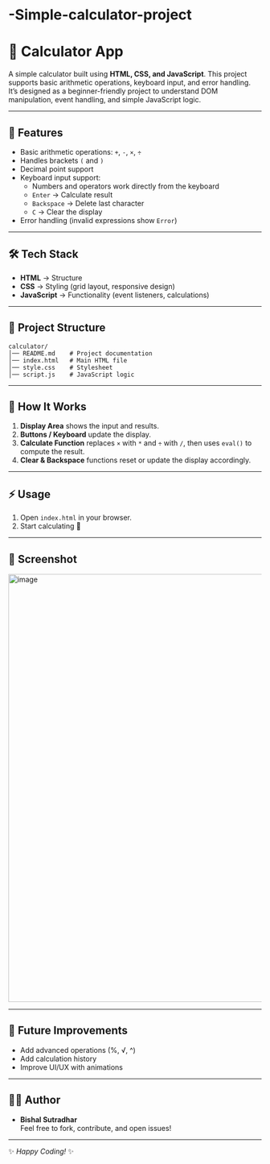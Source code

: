 # -Simple-calculator-project
# 🧮 Calculator App

A simple calculator built using **HTML, CSS, and JavaScript**. This project supports basic arithmetic operations, keyboard input, and error handling. It’s designed as a beginner-friendly project to understand DOM manipulation, event handling, and simple JavaScript logic.

---

## 🚀 Features
- Basic arithmetic operations: `+`, `-`, `×`, `÷`
- Handles brackets `(` and `)`
- Decimal point support
- Keyboard input support:
  - Numbers and operators work directly from the keyboard
  - `Enter` → Calculate result
  - `Backspace` → Delete last character
  - `C` → Clear the display
- Error handling (invalid expressions show `Error`)

---

## 🛠️ Tech Stack
- **HTML** → Structure
- **CSS** → Styling (grid layout, responsive design)
- **JavaScript** → Functionality (event listeners, calculations)

---

## 📂 Project Structure
```
calculator/
│── README.md    # Project documentation
│── index.html   # Main HTML file
│── style.css    # Stylesheet
│── script.js    # JavaScript logic
```

---

## 📖 How It Works
1. **Display Area** shows the input and results.
2. **Buttons / Keyboard** update the display.
3. **Calculate Function** replaces `×` with `*` and `÷` with `/`, then uses `eval()` to compute the result.
4. **Clear & Backspace** functions reset or update the display accordingly.

---

## ⚡ Usage
1. Open `index.html` in your browser.
2. Start calculating 🎉

---

## 📸 Screenshot
<img width="623" height="850" alt="image" src="https://github.com/user-attachments/assets/73ca87fc-ee4c-43ae-8dea-68a4e6feec7d" />


---

## 📌 Future Improvements
- Add advanced operations (%, √, ^)
- Add calculation history
- Improve UI/UX with animations

---

## 👨‍💻 Author
- **Bishal Sutradhar**  
Feel free to fork, contribute, and open issues!

---

✨ *Happy Coding!* ✨
